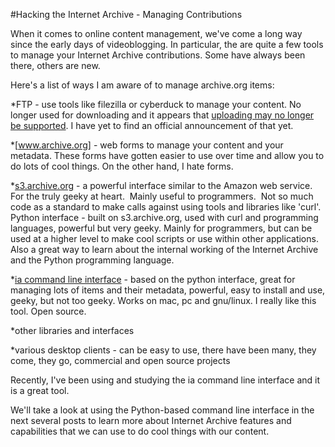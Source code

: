 #Hacking the Internet Archive - Managing Contributions

When it comes to online content management, we've come a long way since the early days of videoblogging. In particular, the are quite a few tools to manage your Internet Archive contributions. Some have always been there, others are new.

Here's a list of ways I am aware of to manage archive.org items:

*FTP - use tools like filezilla or cyberduck to manage your content. No longer used for downloading and it appears that <a href="https://archive.org/post/1041762/publish-items-uploaded-using-ftp-command">uploading may no longer be supported</a>. I have yet to find an official announcement of that yet.

*[www.archive.org] - web forms to manage your content and your metadata. These forms have gotten easier to use over time and allow you to do lots of cool things. On the other hand, I hate forms.

*[s3.archive.org](http://archive.org/help/abouts3.txt) - a powerful interface similar to the Amazon web service. For the truly geeky at heart. &nbsp;Mainly useful to programmers. &nbsp;Not so much code as a standard to make calls against using tools and libraries like 'curl'.<br />Python interface - built on s3.archive.org, used with curl and programming languages, powerful but very geeky. Mainly for programmers, but can be used at a higher level to make cool scripts or use within other applications. Also a great way to learn about the internal working of the Internet Archive and the Python programming language.

*[ia command line interface](https://github.com/jjjake/internetarchive) - based on the python interface, great for managing lots of items and their metadata, powerful, easy to install and use, geeky, but not too geeky. Works on mac, pc and gnu/linux. I really like this tool. Open source.

*other libraries and interfaces

*various desktop clients - can be easy to use, there have been many, they come, they go, commercial and open source projects
 
Recently, I've been using and studying the ia command line interface and it is a great tool. 
 
We'll take a look at using the Python-based command line interface in the next several posts to learn more about Internet Archive features and capabilities that we can use to do cool things with our content.
